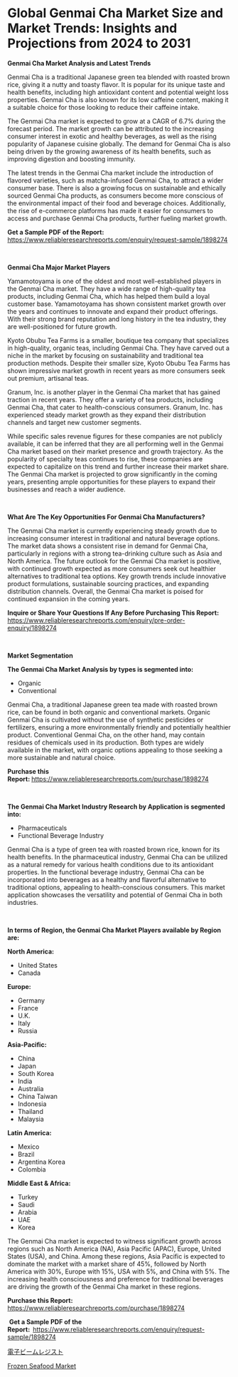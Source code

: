 <p><h1>Global Genmai Cha Market Size and Market Trends: Insights and Projections from 2024 to 2031</h1></p><p><strong>Genmai Cha Market Analysis and Latest Trends</strong></p>
<p><p>Genmai Cha is a traditional Japanese green tea blended with roasted brown rice, giving it a nutty and toasty flavor. It is popular for its unique taste and health benefits, including high antioxidant content and potential weight loss properties. Genmai Cha is also known for its low caffeine content, making it a suitable choice for those looking to reduce their caffeine intake.</p><p>The Genmai Cha market is expected to grow at a CAGR of 6.7% during the forecast period. The market growth can be attributed to the increasing consumer interest in exotic and healthy beverages, as well as the rising popularity of Japanese cuisine globally. The demand for Genmai Cha is also being driven by the growing awareness of its health benefits, such as improving digestion and boosting immunity.</p><p>The latest trends in the Genmai Cha market include the introduction of flavored varieties, such as matcha-infused Genmai Cha, to attract a wider consumer base. There is also a growing focus on sustainable and ethically sourced Genmai Cha products, as consumers become more conscious of the environmental impact of their food and beverage choices. Additionally, the rise of e-commerce platforms has made it easier for consumers to access and purchase Genmai Cha products, further fueling market growth.</p></p>
<p><strong>Get a Sample PDF of the Report:&nbsp;</strong> <a href="https://www.reliableresearchreports.com/enquiry/request-sample/1898274">https://www.reliableresearchreports.com/enquiry/request-sample/1898274</a></p>
<p>&nbsp;</p>
<p><strong>Genmai Cha Major Market Players</strong></p>
<p><p>Yamamotoyama is one of the oldest and most well-established players in the Genmai Cha market. They have a wide range of high-quality tea products, including Genmai Cha, which has helped them build a loyal customer base. Yamamotoyama has shown consistent market growth over the years and continues to innovate and expand their product offerings. With their strong brand reputation and long history in the tea industry, they are well-positioned for future growth.</p><p>Kyoto Obubu Tea Farms is a smaller, boutique tea company that specializes in high-quality, organic teas, including Genmai Cha. They have carved out a niche in the market by focusing on sustainability and traditional tea production methods. Despite their smaller size, Kyoto Obubu Tea Farms has shown impressive market growth in recent years as more consumers seek out premium, artisanal teas.</p><p>Granum, Inc. is another player in the Genmai Cha market that has gained traction in recent years. They offer a variety of tea products, including Genmai Cha, that cater to health-conscious consumers. Granum, Inc. has experienced steady market growth as they expand their distribution channels and target new customer segments.</p><p>While specific sales revenue figures for these companies are not publicly available, it can be inferred that they are all performing well in the Genmai Cha market based on their market presence and growth trajectory. As the popularity of specialty teas continues to rise, these companies are expected to capitalize on this trend and further increase their market share. The Genmai Cha market is projected to grow significantly in the coming years, presenting ample opportunities for these players to expand their businesses and reach a wider audience.</p></p>
<p>&nbsp;</p>
<p><strong>What Are The Key Opportunities For Genmai Cha Manufacturers?</strong></p>
<p><p>The Genmai Cha market is currently experiencing steady growth due to increasing consumer interest in traditional and natural beverage options. The market data shows a consistent rise in demand for Genmai Cha, particularly in regions with a strong tea-drinking culture such as Asia and North America. The future outlook for the Genmai Cha market is positive, with continued growth expected as more consumers seek out healthier alternatives to traditional tea options. Key growth trends include innovative product formulations, sustainable sourcing practices, and expanding distribution channels. Overall, the Genmai Cha market is poised for continued expansion in the coming years.</p></p>
<p><strong>Inquire or Share Your Questions If Any Before Purchasing This Report:</strong> <a href="https://www.reliableresearchreports.com/enquiry/pre-order-enquiry/1898274">https://www.reliableresearchreports.com/enquiry/pre-order-enquiry/1898274</a></p>
<p>&nbsp;</p>
<p><strong>Market Segmentation</strong></p>
<p><strong>The Genmai Cha Market Analysis by types is segmented into:</strong></p>
<p><ul><li>Organic</li><li>Conventional</li></ul></p>
<p><p>Genmai Cha, a traditional Japanese green tea made with roasted brown rice, can be found in both organic and conventional markets. Organic Genmai Cha is cultivated without the use of synthetic pesticides or fertilizers, ensuring a more environmentally friendly and potentially healthier product. Conventional Genmai Cha, on the other hand, may contain residues of chemicals used in its production. Both types are widely available in the market, with organic options appealing to those seeking a more sustainable and natural choice.</p></p>
<p><strong>Purchase this Report:&nbsp;</strong><a href="https://www.reliableresearchreports.com/purchase/1898274">https://www.reliableresearchreports.com/purchase/1898274</a></p>
<p>&nbsp;</p>
<p><strong>The Genmai Cha Market Industry Research by Application is segmented into:</strong></p>
<p><ul><li>Pharmaceuticals</li><li>Functional Beverage Industry</li></ul></p>
<p><p>Genmai Cha is a type of green tea with roasted brown rice, known for its health benefits. In the pharmaceutical industry, Genmai Cha can be utilized as a natural remedy for various health conditions due to its antioxidant properties. In the functional beverage industry, Genmai Cha can be incorporated into beverages as a healthy and flavorful alternative to traditional options, appealing to health-conscious consumers. This market application showcases the versatility and potential of Genmai Cha in both industries.</p></p>
<p>&nbsp;</p>
<p><strong>In terms of Region, the Genmai Cha Market Players available by Region are:</strong></p>
<p>
    <p> <strong> North America: </strong>
        <ul>
            <li>United States</li>
            <li>Canada</li>
        </ul>
        </p> 
    <p> <strong> Europe: </strong>
        <ul>
            <li>Germany</li>
            <li>France</li>
            <li>U.K.</li>
            <li>Italy</li>
            <li>Russia</li>
        </ul>
        </p> 
    <p> <strong> Asia-Pacific: </strong>
        <ul>
            <li>China</li>
            <li>Japan</li>
            <li>South Korea</li>
            <li>India</li>
            <li>Australia</li>
            <li>China Taiwan</li>
            <li>Indonesia</li>
            <li>Thailand</li>
            <li>Malaysia</li>
        </ul>
        </p> 
    <p> <strong> Latin America: </strong>
        <ul>
            <li>Mexico</li>
            <li>Brazil</li>
            <li>Argentina Korea</li>
            <li>Colombia</li>
        </ul>
        </p> 
    <p> <strong> Middle East & Africa: </strong>
        <ul>
            <li>Turkey</li>
            <li>Saudi</li>
            <li>Arabia</li>
            <li>UAE</li>
            <li>Korea</li>
        </ul>
    </p>
    </p>
<p><p>The Genmai Cha market is expected to witness significant growth across regions such as North America (NA), Asia Pacific (APAC), Europe, United States (USA), and China. Among these regions, Asia Pacific is expected to dominate the market with a market share of 45%, followed by North America with 30%, Europe with 15%, USA with 5%, and China with 5%. The increasing health consciousness and preference for traditional beverages are driving the growth of the Genmai Cha market in these regions.</p></p>
<p><strong>Purchase this Report: </strong><a href="https://www.reliableresearchreports.com/purchase/1898274">https://www.reliableresearchreports.com/purchase/1898274</a></p>
<p>&nbsp;<strong>Get a Sample PDF of the Report:&nbsp;&nbsp;</strong><a href="https://www.reliableresearchreports.com/enquiry/request-sample/1898274">https://www.reliableresearchreports.com/enquiry/request-sample/1898274</a></p>
<p><strong></strong></p>
<p><p><a href="https://github.com/sghwr779811674/Market-Research-Report-List-1/blob/main/259251517522.md">電子ビームレジスト</a></p><p><a href="https://github.com/lbird53714/Market-Research-Report-List-4/blob/main/frozen-seafood-market.md">Frozen Seafood Market</a></p></p>